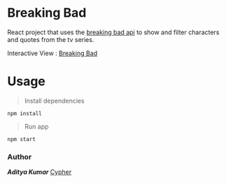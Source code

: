 # Breaking Bad

React project that uses the [breaking bad api](https://breakingbadapi.com/documentation) to show and filter characters and quotes from the tv series.

Interactive View : [Breaking Bad](https://cypher-adi.github.io/breaking_bad/)

# Usage

> Install dependencies
```
npm install
```

> Run app
```
npm start
```

### Author

***Aditya Kumar***
[Cypher](http://www.github.com/cypher-adi)
